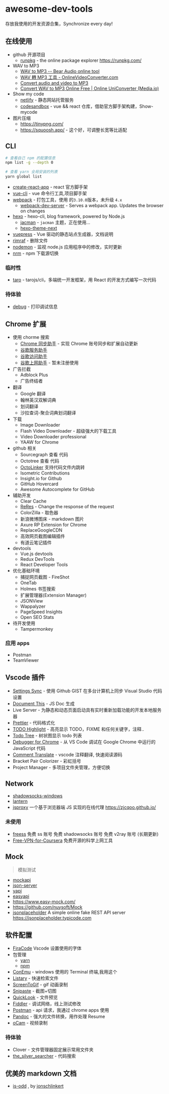 # awesome-dev-tools

存放我使用的开发资源合集，Synchronize every day!

## 在线使用

- github 开源项目
  - [runpkg](https://github.com/FormidableLabs/runpkg) - the online package explorer https://runpkg.com/
- WAV to MP3
  - [WAV to MP3 -- Bear Audio online tool](https://www.bearaudiotool.com/wav-to-mp3)
  - [WAV 轉 MP3 工具 - OnlineVideoConverter.com](https://www.onlinevideoconverter.com/zh/convert-wav-to-mp3)
  - [Convert audio and video to MP3](https://audio.online-convert.com/convert-to-mp3)
  - [Convert WAV to MP3 Online Free | Online UniConverter (Media.io)](https://www.media.io/convert/wav-to-mp3.html)
- Show my code
  - [netlify](https://www.netlify.com/) - 静态网站托管服务
  - [codesandbox](https://codesandbox.io/u/xiaoyueyue165) - vue && react 仓库，借助官方脚手架构建，Show-mycode
- 图片压缩
  - https://tinypng.com/
  - https://squoosh.app/ - 这个好，可调整长宽等比适配

## CLI

```bash
# 查看自己 npm 的配置信息
npm list -g --depth 0

# 查看 yarn 全局安装的列表
yarn global list
```

- [create-react-app](https://github.com/facebook/create-react-app) - react 官方脚手架
- [vue-cli](https://github.com/vuejs/vue-cli) - vue 命令行工具,项目脚手架
- [webpack](https://github.com/webpack/webpack) - 打包工具，使用 的`3.10.0`版本，未升级 `4.x`
  - [webpack-dev-server](https://github.com/webpack/webpack-dev-server) - Serves a webpack app. Updates the browser on changes
- [hexo](https://github.com/hexojs/hexo) - hexo-cli, blog framework, powered by Node.js
  - [jacman](https://github.com/wuchong/jacman) - `jacman` 主题，正在使用...
  - [hexo-theme-next](https://github.com/iissnan/hexo-theme-next)
- [vuepress](https://github.com/vuejs/vuepress) - Vue 驱动的静态站点生成器，文档说明
- [rimraf](https://github.com/isaacs/rimraf) - 删除文件
- [nodemon](https://github.com/remy/nodemon/) - 监视 node.js 应用程序中的修改，实时更新
- [nrm](https://github.com/Pana/nrm) - npm 下载源切换

### 临时性

- [taro](https://github.com/NervJS/taro) - tarojs/cli，多端统一开发框架，用 React 的开发方式编写一次代码

### 待体验

- [debug](https://github.com/visionmedia/debug) - 打印调试信息

## Chrome 扩展

- 使用 chorme 搜索
  - [Chrome 同步助手](https://chrome.google.com/webstore/detail/chrome-sync-helper/gbkepcmpjglfonklehdgjnimebhnmlel) - 实现 Chrome 账号同步和扩展自动更新
  - [谷歌服务助手](https://chrome.google.com/webstore/detail/%E8%B0%B7%E6%AD%8C%E6%9C%8D%E5%8A%A1%E5%8A%A9%E6%89%8B/cgncbhnhlkbdieckbbmeppcefokppagh)
  - [谷歌访问助手](https://chrome.google.com/webstore/detail/%E8%B0%B7%E6%AD%8C%E8%AE%BF%E9%97%AE%E5%8A%A9%E6%89%8B/gocklaboggjfkolaknpbhddbaopcepfp)
  - [谷歌上网助手](https://chrome.google.com/webstore/detail/%E8%B0%B7%E6%AD%8C%E4%B8%8A%E7%BD%91%E5%8A%A9%E6%89%8B/nonmafimegllfoonjgplbabhmgfanaka) - 暂未注册使用
- 广告拦截
  - Adblock Plus
  - 广告终结者
- 翻译
  - Google 翻译
  - 翰林英汉双解词典
  - 划词翻译
  - 沙拉查词-聚合词典划词翻译
- 下载
  - Image Downloader
  - Flash Video Downloader - 超级强大的下载工具
  - Video Downloader professional
  - YAAW for Chrome
- github 相关
  - Sourcegraph 查看 代码
  - Octotree 查看 代码
  - [OctoLinker](https://github.com/OctoLinker/OctoLinker) 支持代码文件内跳转
  - Isometric Contributions
  - Insight.io for Github
  - GitHub Hovercard
  - Awesome Autocomplete for GitHub
- 辅助开发
  - Clear Cache
  - [ReRes](https://github.com/annnhan/ReRes) - Change the response of the request
  - ColorZilla - 取色器
  - 新浪微博图床 - markdown 图片
  - Axure RP Extension for Chrome
  - ReplaceGoogleCDN
  - 高效网页截图编辑插件
  - 有道云笔记插件
- devtools
  - Vue.js devtools
  - Redux DevTools
  - React Developer Tools
- 优化基础环境
  - 捕捉网页截图 - FireShot
  - OneTab
  - Holmes 书签搜索
  - 扩展管理器(Extension Manager)
  - JSONView
  - Wappalyzer
  - PageSpeed Insights
  - Open SEO Stats
- 待开发使用
  - Tampermonkey

### 应用 apps

- Postman
- TeamViewer

## Vscode 插件

- [Settings Sync](https://github.com/shanalikhan/code-settings-sync) - 使用 Github GIST 在多台计算机上同步 Visual Studio 代码设置
- [Document This](https://github.com/joelday/vscode-docthis) - JS Doc 生成
- Live Server - 为静态和动态页面启动具有实时重新加载功能的开发本地服务器
- [Prettier](https://github.com/prettier/prettier-vscode) - 代码格式化
- [TODO Highlight](https://github.com/wayou/vscode-todo-highlight) - 高亮显示 TODO，FIXME 和任何关键字，注释..
- [Todo Tree](https://github.com/Gruntfuggly/todo-tree) - 树状图显示 todo 列表
- [Debugger for Chrome](https://github.com/Microsoft/vscode-chrome-debug) - 从 VS Code 调试在 Google Chrome 中运行的 JavaScript 代码
- [Comment Translate](https://github.com/intellism/vscode-comment-translate) - vscode 注释翻译, 快速阅读源码
- Bracket Pair Colorizer - 彩虹括号
- Project Manager - 多项目文件夹管理，方便切换

## Network

- [shadowsocks-windows](https://github.com/shadowsocks/shadowsocks-windows)
- [lantern](https://github.com/getlantern/download)
- [jsproxy](https://github.com/EtherDream/jsproxy) 一个基于浏览器端 JS 实现的在线代理 https://zjcqoo.github.io/

### 未使用

- [freess](https://github.com/max2max/freess) 免费 ss 账号 免费 shadowsocks 账号 免费 v2ray 账号 (长期更新)
- [Free-VPN-for-Coursera](https://github.com/Y1ran/Free-VPN-for-Coursera) 免费开源的科学上网工具

## Mock

> 模拟测试

- [mockapi](https://www.mockapi.io/projects)
- [json-server](https://github.com/typicode/json-server)
- [yapi](https://github.com/YMFE/yapi)
- [easyapi](https://www.easyapi.com/info/doc)
- https://www.easy-mock.com/
- https://github.com/nuysoft/Mock
- [jsonplaceholder](https://github.com/typicode/jsonplaceholder) A simple online fake REST API server https://jsonplaceholder.typicode.com

## 软件配置

- [FiraCode](https://github.com/tonsky/FiraCode) Vscode 设置使用的字体
- 包管理
  - [yarn](https://yarnpkg.com/zh-Hant/)
  - [npm](https://github.com/npm/cli)
- [ConEmu](https://github.com/Maximus5/ConEmu/) - windows 使用的 Terminal 终端,我用这个
- [Listary](https://www.listary.com/) - 快速检索文件
- [ScreenToGif](https://www.screentogif.com/) - gif 动画录制
- [Snipaste](https://zh.snipaste.com/) - 截图+切图
- [QuickLook](https://pooi.moe/QuickLook/) - 文件预览
- [Fiddler](https://www.telerik.com/fiddler) - 调试网络，线上测试修改
- [Postman](https://www.getpostman.com/) - api 请求，我通过 chrome apps 使用
- [Pandoc](https://github.com/jgm/pandoc) - 强大的文件转换，用作处理 Resume
- [oCam](http://ohsoft.net/eng/) - 视频录制

### 待体验

- Clover - 文件管理器固定展示常用文件夹
- [the_silver_searcher](https://github.com/ggreer/the_silver_searcher) - 代码搜索

## 优美的 markdown 文档

- [is-odd](https://github.com/jonschlinkert/is-odd) , by [jonschlinkert](https://github.com/jonschlinkert)
